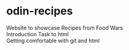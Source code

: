 # odin-recipes  
Website to showcase Recipes from Food Wars  
Introduction Task to html  
Getting comfortable with git and html  
